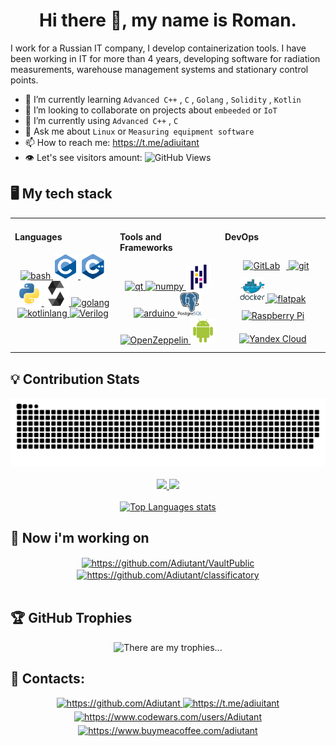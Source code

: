 <h1 align="center">Hi there 👋, my name is Roman.</h1>
  
I work for a Russian IT company, I develop containerization tools. I have been working in IT for more than 4 years, developing software for radiation measurements, warehouse management systems and stationary control points.



- 🌱 I’m currently learning  `Advanced C++` , `C` , `Golang` , `Solidity` , `Kotlin`
- 👯 I’m looking to collaborate on projects about `embeeded` or `IoT`
- 🤔 I’m currently using `Advanced C++` , `C`
- 💬 Ask me about `Linux` or `Measuring equipment software`
- 📫 How to reach me: https://t.me/adiuitant
- 👁️ Let's see visitors amount: ![GitHub Views](https://komarev.com/ghpvc/?username=Adiutant)

<h2 align="left">🖥 My tech stack</h2>

<table><tr><td valign="top" width="33%">

#### Languages
<div align="center">  
  <a href="https://www.gnu.org/software/bash/" target="_blank" rel="noreferrer"> 
  <img src="https://www.vectorlogo.zone/logos/gnu_bash/gnu_bash-icon.svg" alt="bash" width="40" height="40"/> 
  </a> 

  <a href="https://www.w3schools.com/c/" target="_blank" rel="noreferrer"> 
  <img src="https://raw.githubusercontent.com/devicons/devicon/master/icons/c/c-original.svg" alt="c" width="40" height="40"/> 
  </a>

  <a href="https://www.w3schools.com/cpp/" target="_blank" rel="noreferrer"> 
  <img src="https://raw.githubusercontent.com/devicons/devicon/master/icons/cplusplus/cplusplus-original.svg" alt="cplusplus" width="40" height="40"/> 
  </a>

  <a href="https://www.python.org/" target="_blank" rel="noreferrer"> 
  <img src="https://raw.githubusercontent.com/devicons/devicon/master/icons/python/python-original.svg" alt="python" width="40" height="40"/> 
  </a>
  <a href="https://soliditylang.org/" target="_blank" rel="noreferrer"> 
  <img src="https://raw.githubusercontent.com/devicons/devicon/master/icons/solidity/solidity-original.svg" alt="solidity" width="40" height="40"/> 
  </a>

  <a href="https://go.dev" target="_blank" rel="noreferrer"> 
  <img src="https://www.vectorlogo.zone/logos/golang/golang-icon.svg" alt="golang" width="40" height="40"/> 
  </a>

  <a href="https://kotlinlang.org/" target="_blank" rel="noreferrer"> 
  <img src="https://www.vectorlogo.zone/logos/kotlinlang/kotlinlang-icon.svg" alt="kotlinlang" width="40" height="40"/> 
  </a>

  <a href="https://docstech.ru/category/docsverilog/" target="_blank" rel="noreferrer"> 
  <img src="https://svgshare.com/i/uRh.svg" alt="Verilog" width="40" height="40"/> 
  </a>
</div>

</td><td valign="top" width="33%">

#### Tools and Frameworks
<div align="center">
  <a href="https://www.qt.io/" target="_blank" rel="noreferrer"> 
  <img src="https://upload.wikimedia.org/wikipedia/commons/0/0b/Qt_logo_2016.svg" alt="qt" width="40" height="40"/> 
  </a> 

  <a href="https://numpy.org/" target="_blank" rel="noreferrer"> 
  <img src="https://www.vectorlogo.zone/logos/numpy/numpy-icon.svg" alt="numpy" width="40" height="40"/> 
  </a> 

  <a href="https://pandas.pydata.org/" target="_blank" rel="noreferrer"> 
  <img src="https://raw.githubusercontent.com/devicons/devicon/2ae2a900d2f041da66e950e4d48052658d850630/icons/pandas/pandas-original.svg" alt="pandas" width="40" height="40"/> 
  </a>
  
  <a href="https://www.arduino.cc/" target="_blank" rel="noreferrer"> 
  <img src="https://cdn.worldvectorlogo.com/logos/arduino-1.svg" alt="arduino" width="40" height="40"/> 
  </a>

  <a href="https://www.postgresql.org" target="_blank" rel="noreferrer"> 
  <img src="https://raw.githubusercontent.com/devicons/devicon/master/icons/postgresql/postgresql-original-wordmark.svg" alt="postgresql" width="40" height="40"/> 
  </a>
  
  <a href="https://docs.openzeppelin.com/" target="_blank" rel="noreferrer"> 
  <img src="https://avatars.githubusercontent.com/u/20820676?s=200&v=4" alt="OpenZeppelin" width="40" height="40"/> 
  </a>
  
  <a href="https://pandas.pydata.org/" target="_blank" rel="noreferrer"> 
  <img src="https://raw.githubusercontent.com/devicons/devicon/master/icons/android/android-original.svg" alt="pandas" width="40" height="40"/> 
  </a>

</div>

</td><td valign="top" width="33%">

#### DevOps
<div align="center">
  <a href="https://about.gitlab.com/" target="_blank">
  <img style="margin: 10px" src="https://profilinator.rishav.dev/skills-assets/gitlab.svg" alt="GitLab" height="50" />
  </a>

  <a href="https://git-scm.com/" target="_blank" rel="noreferrer"> 
  <img src="https://www.vectorlogo.zone/logos/git-scm/git-scm-icon.svg" alt="git" width="40" height="40"/> 
  </a> 

  <a href="https://www.docker.com/" target="_blank" rel="noreferrer"> 
  <img src="https://raw.githubusercontent.com/devicons/devicon/master/icons/docker/docker-original-wordmark.svg" alt="docker" width="40" height="40"/> 
  </a> 

  <a href="https://flatpak.org/" target="_blank" rel="noreferrer"> 
  <img src="https://upload.wikimedia.org/wikipedia/commons/8/8a/Flatpak_Logo.svg" alt="flatpak" width="40" height="40"/> 
  </a> 
  
  <a href="https://www.raspberrypi.org/" target="_blank">
  <img style="margin: 10px" src="https://profilinator.rishav.dev/skills-assets/raspberrypi.png" alt="Raspberry Pi" height="50" />
  </a>

  <a href="https://cloud.yandex.ru/ru/" target="_blank">
  <img style="margin: 10px" src="https://storage.yandexcloud.net/cloud-www-assets/region-assets/ru/light/desktop/logo.svg" alt="Yandex Cloud"  width="60" height="50" />
  </a>
  
</div>

</td></tr></table>

<h2 align="left">💡 Contribution Stats</h2>
<div align="center">
  <a href="https://github.com/Adiutant/Adiutant/blob/output/github-contribution-grid-snake.svg" rel="noreferrer">
  <img src="https://github.com/Adiutant/Adiutant/blob/output/github-contribution-grid-snake.svg"> 
  </a>
</div>

</br>

<div align="center">
  <a href="https://github-readme-stats.vercel.app/api?username=Adiutant&show_icons=true&locale=en" rel="noreferrer">
  <img src="https://github-readme-stats.vercel.app/api?username=Adiutant&show_icons=true&locale=en" width="380" />
  </a>
  
  <a href="https://github-readme-streak-stats.herokuapp.com/?user=Adiutant&show_icons=true&locale=en" rel="noreferrer">
  <img src="https://github-readme-streak-stats.herokuapp.com/?user=Adiutant&show_icons=true&locale=en" width="400" />
  </a>
</div>

</br>

<div align="center">
  <a href="https://github-readme-stats-git-masterrstaa-rickstaa.vercel.app/api/top-langs/?username=Adiutant&langs_count=7&hide=Jupyter%20Notebook&hide_border=true&layout=compact" rel="noreferrer" />
  <img src="https://github-readme-stats-git-masterrstaa-rickstaa.vercel.app/api/top-langs/?username=Adiutant&langs_count=7&hide=Jupyter%20Notebook&hide_border=true&layout=compact" alt="Top Languages stats" width="320" />
  </a>
</div>

## 🏡 Now i'm working on

<div align="center">
  <a href="https://github.com/Adiutant/VaultPublic">
  <img src="https://github-readme-stats-git-masterrstaa-rickstaa.vercel.app/api/pin/?username=Adiutant&repo=VaultPublic&theme=buefy"
                                                    alt="https://github.com/Adiutant/VaultPublic" align="center" />
  </a>
  
  <a href="https://github.com/Adiutant/classificatory">
  <img src="https://github-readme-stats-git-masterrstaa-rickstaa.vercel.app/api/pin/?username=Adiutant&repo=classificatory&theme=buefy" 
                                                    alt="https://github.com/Adiutant/classificatory" align="center" />
  </a>
</div>

</br>
</div>

## 🏆 GitHub Trophies

<div align="center">
  <img src="https://github-profile-trophy.vercel.app/?username=Adiutant&no-frame=false&no-bg=true&margin-w=3" 
                                                    alt="There are my trophies..." />
</div>

## 📩 Contacts:

<div align="center" width=100>
  <a href="https://github.com/Adiutant" target="_blank">
  <img src=https://img.shields.io/badge/github-Adiutant-%2324292e.svg?&style=plastic&logo=github&logoColor=white alt="https://github.com/Adiutant" style="margin-bottom: 5px;" />
  </a>
  
  
  <a href="https://t.me/adiuitant" target="_blank">
  <img src="https://img.shields.io/badge/Telegram-@sudo_udo-33A8E3?&style=plastic&logo=telegram&logoColor=white" alt="https://t.me/adiuitant" style="margin-bottom: 5px;" />
  </a>
  
</div>

<div align="center" width=100>                                                                        
  <a href="https://www.codewars.com/users/Adiutant" target="_blank" style="display: inline-block;">
  <img src="https://img.shields.io/badge/Codewars-Adiutant-B1361E?style=plastic&logo=Codewars&logoColor=white" alt="https://www.codewars.com/users/Adiutant" style="margin-bottom: 5px;" />
  </a>
</div>

<div align="center" width=100>
  <a href="https://www.buymeacoffee.com/adiutant" target="_blank" style="display: inline-block;">
  <img src="https://img.shields.io/badge/Donate-Buy%20Me%20A%20Coffee-orange.svg?style=plastic&logo=buymeacoffee" alt="https://www.buymeacoffee.com/adiutant" style="margin-bottom: 5px;" />
  </a>
</div>

